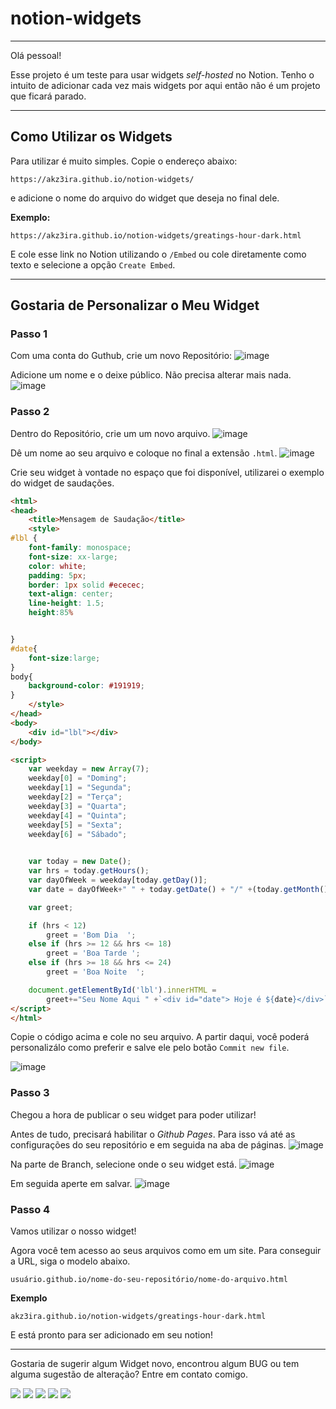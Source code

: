 # notion-widgets
---

Olá pessoal!

Esse projeto é um teste para usar widgets _self-hosted_ no Notion.
Tenho o intuito de adicionar cada vez mais widgets por aqui então não é um projeto que ficará parado.

---

## Como Utilizar os Widgets

Para utilizar é muito simples. Copie o endereço abaixo:

`https://akz3ira.github.io/notion-widgets/`

e adicione o nome do arquivo do widget que deseja no final dele.

**Exemplo:**

`https://akz3ira.github.io/notion-widgets/greatings-hour-dark.html`

E cole esse link no Notion utilizando o `/Embed` ou cole diretamente como texto e selecione a opção `Create Embed`.

---

## Gostaria de Personalizar o Meu Widget

### Passo 1

Com uma conta do Guthub, crie um novo Repositório:
![image](https://user-images.githubusercontent.com/97710656/207858627-deedbd11-b2d0-422e-a24e-d21e772fccf5.png)

Adicione um nome e o deixe público. Não precisa alterar mais nada.
![image](https://user-images.githubusercontent.com/97710656/207858807-f63911c6-cc7a-4a1e-a082-886cdde3bacb.png)

### Passo 2

Dentro do Repositório, crie um um novo arquivo.
![image](https://user-images.githubusercontent.com/97710656/207859469-9ec7cd7f-0876-4d8d-a1bf-9ee982bb0978.png)

Dê um nome ao seu arquivo e coloque no final a extensão `.html`.
![image](https://user-images.githubusercontent.com/97710656/207859681-6efb71f8-a7cd-4190-95a0-3349a7c54635.png)

Crie seu widget à vontade no espaço que foi disponível, utilizarei o exemplo do widget de saudações.

```html
<html> 
<head>
    <title>Mensagem de Saudação</title> 
    <style>
#lbl {
    font-family: monospace;
    font-size: xx-large;
    color: white;
    padding: 5px;
    border: 1px solid #ececec;
    text-align: center;
    line-height: 1.5;
    height:85%


}
#date{
    font-size:large;
}
body{
    background-color: #191919;
}
    </style>
</head>
<body>
    <div id="lbl"></div>
</body>

<script>
    var weekday = new Array(7);
    weekday[0] = "Doming";
    weekday[1] = "Segunda";
    weekday[2] = "Terça";
    weekday[3] = "Quarta";
    weekday[4] = "Quinta";
    weekday[5] = "Sexta";
    weekday[6] = "Sábado";

    
    var today = new Date();
    var hrs = today.getHours();
    var dayOfWeek = weekday[today.getDay()];
    var date = dayOfWeek+" " + today.getDate() + "/" +(today.getMonth()+1) +'/'+today.getFullYear()  ;

    var greet;

    if (hrs < 12)
        greet = 'Bom Dia  ';
    else if (hrs >= 12 && hrs <= 18)
        greet = 'Boa Tarde ';
    else if (hrs >= 18 && hrs <= 24)
        greet = 'Boa Noite  ';

    document.getElementById('lbl').innerHTML =
        greet+="Seu Nome Aqui " +`<div id="date"> Hoje é ${date}</div>`;
</script> 
</html>

```

Copie o código acima e cole no seu arquivo. A partir daqui, você poderá personalizálo como preferir e salve ele pelo botão `Commit new file`.

![image](https://user-images.githubusercontent.com/97710656/207860682-f953bd53-4946-4b9a-a6e0-b62c927a8ef3.png)

### Passo 3

Chegou a hora de publicar o seu widget para poder utilizar!

Antes de tudo, precisará habilitar o _Github Pages_. Para isso vá até as configurações do seu repositório e em seguida na aba de páginas.
![image](https://user-images.githubusercontent.com/97710656/207861599-1053c769-0e1a-4ca6-ae41-965a3971cbb4.png)

Na parte de Branch, selecione onde o seu widget está.
![image](https://user-images.githubusercontent.com/97710656/207861879-e5730139-b721-462c-8fdb-71965ce72721.png)

Em seguida aperte em salvar.
![image](https://user-images.githubusercontent.com/97710656/207861977-acf1120f-2fbe-4f77-b271-8f929889dc0a.png)

### Passo 4

Vamos utilizar o nosso widget!

Agora você tem acesso ao seus arquivos como em um site. Para conseguir a URL, siga o modelo abaixo.

`usuário.github.io/nome-do-seu-repositório/nome-do-arquivo.html`

**Exemplo**

`akz3ira.github.io/notion-widgets/greatings-hour-dark.html`

E está pronto para ser adicionado em seu notion!

---

Gostaria de sugerir algum Widget novo, encontrou algum BUG ou tem alguma sugestão de alteração? Entre em contato comigo.

<div> 
  <a href="https://instagram.com/af_designer1/" target="_blank"><img src="https://img.shields.io/badge/-Instagram-%23E4405F?style=for-the-badge&logo=instagram&logoColor=white" target="_blank"></a>
  <a href = "mailto:afdesigner1@hotmail.com"><img src="https://img.shields.io/badge/Microsoft_Outlook-0078D4?style=for-the-badge&logo=microsoft-outlook&logoColor=white" target="_blank"></a>
  <a href="https://www.linkedin.com/in/afdesigner1/" target="_blank"><img src="https://img.shields.io/badge/-LinkedIn-%230077B5?style=for-the-badge&logo=linkedin&logoColor=white" target="_blank"></a> 
  <a href="https://www.behance.net/antoniofernand66" target="_blank"><img src="https://img.shields.io/badge/-Behance-blue?style=for-the-badge&logo=behance&logoColor=white" target="_blank"></a> 
  <a href="https://twitter.com/AFDesigner1" target="_blank"><img src="https://img.shields.io/badge/Twitter-1DA1F2?style=for-the-badge&logo=twitter&logoColor=white" target="_blank"></a> 
 
</div>

